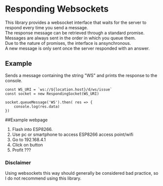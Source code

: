 # Responding Websockets

This library provides a websocket interface that waits for the server to respond every time you send a message.  
The response message can be retrieved through a standard promise.  
Messages are always sent in the order in which you queue them.  
Due to the nature of promises, the interface is ansynchronous.  
A new message is only sent once the server responded with an answer.

## Example  
Sends a message containing the string "WS" and prints the response to the console.  

```
const WS_URI = `ws://${location.host}/d/ws/issue`
const socket = new RespondingSocket(WS_URI)

socket.queueMessage('WS').then( res => {
    console.log(res.data)
})
```

##Example webpage
1. Flash into ESP8266.
2. Use pc or smartphone to access ESP8266 access point/wifi
3. Go to 192.168.4.1
4. Click on button
5. Profit ???

### Disclaimer
Using websockets this way should generally be considered bad practice, so I do not recommend using this library.
